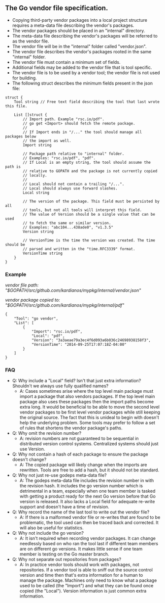 ## The Go vendor file specification.

 * Copying third-party vendor packages into a local project structure requires
    a meta-data file describing the vendor's packages.
 * The vendor packages should be placed in an "internal" directory.
 * The meta-data file describing the vendor's packages will be referred to as
    the vendor file.
 * The vendor file will be in the "internal" folder called "vendor.json".
 * The vendor file describes the vendor's packages rooted in the same "internal"
    folder.
 * The vendor file must contain a minimum set of fields.
 * Additional fields may be added to the vendor file that is tool specific.
 * The vendor file is to be used by a vendor tool; the vendor file is not used
    for building.
 * The following struct describes the minimum fields present in the json file:

```
struct {
	Tool string // Free text field describing the tool that last wrote this file.
	
	List []struct {
		// Import path. Example "rsc.io/pdf".
		// go get <Import> should fetch the remote package.
		//
		// If Import ends in "/..." the tool should manage all packages below 
		// the import as well.
		Import string
		
		// Package path relative to "internal" folder.
		// Examples: "rsc.io/pdf", "pdf".
		// If Local is an empty string, the tool should assume the path is
		// relative to GOPATH and the package is not currently copied
		// locally.
		// 
		// Local should not contain a trailing "/...".
		// Local should always use forward slashes.
		Local string
		
		// The version of the package. This field must be persisted by all
		// tools, but not all tools will interpret this field.
		// The value of Version should be a single value that can be used
		// to fetch the same or similar version.
		// Examples: "abc104...438ade0", "v1.3.5"
		Version string
		
		// VersionTime is the time the version was created. The time should be
		// parsed and written in the "time.RFC3339" format.
		VersionTime string
	}
}
```

### Example
*vendor file path: "$GOPATH/src/github.com/kardianos/mypkg/internal/vendor.json"*

*vendor package copied to: "$GOPATH/src/github.com/kardianos/mypkg/internal/pdf"*

```
{
	"Tool": "go vendor",
	"List": [
		{
			"Import": "rsc.io/pdf",
			"Local": "pdf",
			"Version": "3a3aeae79a3ec4f6d093a6b036c24698938158f3",
			"VersionTime": "2014-09-25T17:07:18Z-04:00"
		}
	]
}
```

### FAQ
 * Q: Why include a "Local" field? Isn't that just extra information?
    Shouldn't we always use fully qualified names?
     - A: Cases sometimes arise where the top level main package must import
	 a package that also vendors packages. If the top level main package
	 also uses these packages then the import paths become extra long.
	 It would be beneficial to be able to move the second level vendor
	 packages to be first level vendor packages while still keeping the
	 original source. The fact that this is unideal to begin with
	 doesn't help the underlying problem.
	 Some tools may prefer to follow a set of rules that shortens the
	 vendor package's paths.
 * Q: Why omit the revision number?
    - A: revision numbers are not guaranteed to be sequential in distributed
	 version control systems. Centralized systems should just use Version.
 * Q: Why not contain a hash of each package to ensure the package
    doesn't change?
    - A: The copied package will likely change when the imports are
	 rewritten. Tools are free to add a hash, but it should not be standard.
 * Q: Why not just re-use godeps meta-data file?
    - A: The godeps meta-data file includes the revision number in with
	 the revision hash.
	 It includes the go version number which is detrimental in a team,
	 especially when one team member is tasked with getting a product
	 ready for the next Go version before that Go version is released.
	 It also lacks a Local field for adequate re-write
	 support and doesn't have a time of revision.
 * Q: Why record the name of the last tool to write out the vendor file?
    - A: If there is a malformed vendor file or re-writes that are found
	 to be problematic, the tool used can then be traced back and corrected.
	 It will also be useful for statistics.
 * Q: Why not include the go version?
    - A: It isn't required when recording vendor packages. It can change
	 needlessly based on who ran the tool last if different team members
	 are on different go versions. It makes little sense if one team member
	 is testing on the Go master branch.
 * Q: Why not separate out repositories from packages?
    - A: In practice vendor tools should work with packages, not repositories.
	 If a vendor tool is able to sniff out the source control version and time
	 then that's extra information for a human to manage the package.
	 Machines only need to know what a package used to be called
	 (the "Import") and what they can be found once copied (the "Local").
	 Version information is just common extra information.
